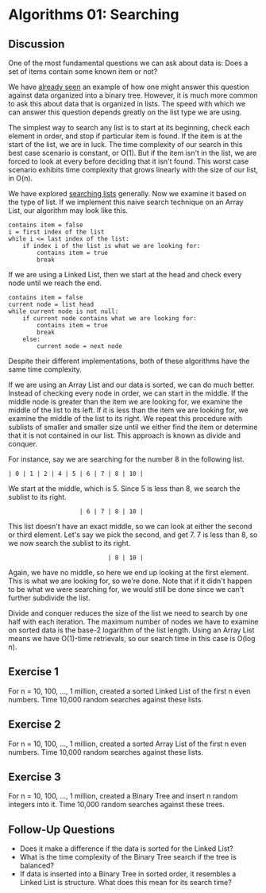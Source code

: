 Algorithms 01: Searching
========================

Discussion
----------
One of the most fundamental questions we can ask about data is: Does a set 
of items contain some known item or not?

We have [already seen](https://github.com/ryanjoneil/csbin/blob/master/DataStructures_03_BinaryTrees.md) 
an example of how one might answer this 
question against data organized into a binary tree. However, it is much more 
common to ask this about data that is organized in lists. The speed with which 
we can answer this question depends greatly on the list type we are using.

The simplest way to search any list is to start at its beginning, check each
element in order, and stop if particular item is found. If the item is at the
start of the list, we are in luck. The time complexity of our search in this
best case scenario is constant, or O(1). But if the item isn't in the list, we
are forced to look at every before deciding that it isn't found. This worst
case scenario exhibits time complexity that grows linearly with the size of
our list, in O(n).

We have explored [searching lists](https://github.com/ryanjoneil/csbin/blob/master/DataStructures_01_Lists.md) 
generally. Now we examine it based on the type of list. If we implement this
naive search technique on an Array List, our algorithm may look like this.

	contains item = false
	i = first index of the list
	while i <= last index of the list:
		if index i of the list is what we are looking for:
			contains item = true
			break

If we are using a Linked List, then we start at the head and check every
node until we reach the end.

	contains item = false
	current node = list head
	while current node is not null:
		if current node contains what we are looking for:
			contains item = true
			break
		else:
			current node = next node

Despite their different implementations, both of these algorithms have the same
time complexity. 

If we are using an Array List and our data is sorted, we can do much better.
Instead of checking every node in order, we can start in the middle. If the
middle node is greater than the item we are looking for, we examine the middle
of the list to its left. If it is less than the item we are looking for, we
examine the middle of the list to its right. We repeat this procedure with
sublists of smaller and smaller size until we either find the item or determine
that it is not contained in our list. This approach is known as divide and
conquer. 

For instance, say we are searching for the number 8 in the following list.

	| 0 | 1 | 2 | 4 | 5 | 6 | 7 | 8 | 10 |

We start at the middle, which is 5. Since 5 is less than 8, we search the
sublist to its right.

	                    | 6 | 7 | 8 | 10 |

This list doesn't have an exact middle, so we can look at either the second
or third element. Let's say we pick the second, and get 7. 7 is less than 8,
so we now search the sublist to its right.

	                            | 8 | 10 |

Again, we have no middle, so here we end up looking at the first element. This
is what we are looking for, so we're done. Note that if it didn't happen to be
what we were searching for, we would still be done since we can't further
subdivide the list.

Divide and conquer reduces the size of the list we need to search by one half
with each iteration. The maximum number of nodes we have to examine on sorted 
data is the base-2 logarithm of the list length. Using an Array List means
we have O(1)-time retrievals, so our search time in this case is O(log n).


Exercise 1
----------
For n = 10, 100, ..., 1 million, created a sorted Linked List of the first
n even numbers. Time 10,000 random searches against these lists.


Exercise 2
----------
For n = 10, 100, ..., 1 million, created a sorted Array List of the first
n even numbers. Time 10,000 random searches against these lists.


Exercise 3
----------
For n = 10, 100, ..., 1 million, created a Binary Tree and insert n random
integers into it. Time 10,000 random searches against these trees.


Follow-Up Questions
-------------------
* Does it make a difference if the data is sorted for the Linked List?
* What is the time complexity of the Binary Tree search if the tree
  is balanced?
* If data is inserted into a Binary Tree in sorted order, it resembles a
  Linked List is structure. What does this mean for its search time?
